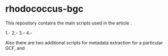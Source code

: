 # rhodococcus-bgc

This repository contains the main scripts used in the article .

1.-
2.-
3.-
4.-

Also there are two additional scripts for metadata extraction for a particular GCF, and 
